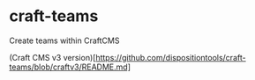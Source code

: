 # craft-teams
Create teams within CraftCMS

(Craft CMS v3 version)[https://github.com/dispositiontools/craft-teams/blob/craftv3/README.md]